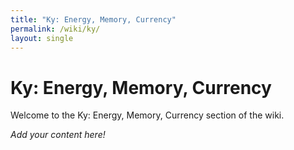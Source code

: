 ```yaml
---
title: "Ky: Energy, Memory, Currency"
permalink: /wiki/ky/
layout: single
---
```


# Ky: Energy, Memory, Currency

Welcome to the Ky: Energy, Memory, Currency section of the wiki.

_Add your content here!_ 
